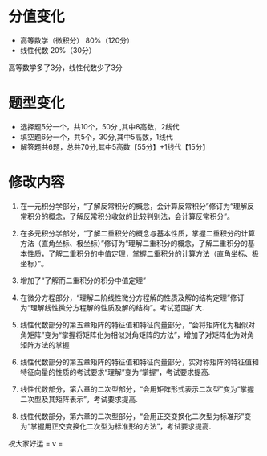 
# 分值变化 

- 高等数学（微积分） 80%（120分）
- 线性代数  20%（30分）

高等数学多了3分，线性代数少了3分




# 题型变化

- 选择题5分一个，共10个，50分 ,其中8高数，2线代
- 填空题6分一个，共5个，30分,其中5高数，1线代
- 解答题共6题，总共70分,其中5高数【55分】+1线代【15分】

# 修改内容

1. 在一元积分学部分，“了解反常积分的概念，会计算反常积分”修订为“理解反常积分的概念，了解反常积分收敛的比较判别法，会计算反常积分”。

2. 在多元积分学部分，“了解二重积分的概念与基本性质，掌握二重积分的计算方法（直角坐标、极坐标）”修订为“理解二重积分的概念，了解二重积分的基本性质，了解二重积分的中值定理，掌握二重积分的计算方法（直角坐标、极坐标）”。

3. 增加了“了解而二重积分的积分中值定理”

4. 在微分方程部分，“理解二阶线性微分方程解的性质及解的结构定理”修订为“理解线性微分方程解的性质及解的结构”。考试范围扩大.

5. 线性代数部分的第五章矩阵的特征值和特征向量部分，“会将矩阵化为相似对角矩阵”变为“掌握将矩阵化为相似对角矩阵的方法”，增加了对矩阵化为对角矩阵方法的掌握

6. 线性代数部分的第五章矩阵的特征值和特征向量部分，实对称矩阵的特征值和特征向量的性质的考试要求“理解”变为“掌握”，考试要求提高.

7. 线性代数部分，第六章的二次型部分，“会用矩阵形式表示二次型”变为“掌握二次型及其矩阵表示”，考试要求提高.

8. 线性代数部分，第六章的二次型部分，“会用正交变换化二次型为标准形”变为“掌握用正交变换化二次型为标准形的方法”，考试要求提高.

祝大家好运 = v =



